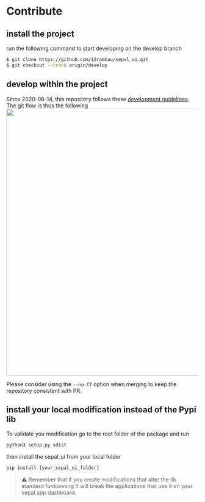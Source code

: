 # Contribute

## install the project

run the following command to start developing on the develop branch 

```bash
$ git clone https://github.com/12rambau/sepal_ui.git
$ git checkout --track origin/develop
```

## develop within the project 

Since 2020-08-14, this repository follows these [development guidelines](https://nvie.com/posts/a-successful-git-branching-model/). The git flow is thus the following
<img src="https://nvie.com/img/git-model@2x.png" height="700" />

Please consider using the `--no-ff` option when merging to keep the repository consistent with PR. 

## install  your local modification instead of the Pypi lib 

To validate you modification go to the root folder of the package and run
```py
python3 setup.py sdist
```

then install the sepal_ui from your local folder
```py
pip install [your_sepal_ui_folder]
```

> :warning: Remember that if you create modifications that alter the lib standard funtionning It will break the applications that use it on your sepal app dashboard. 
